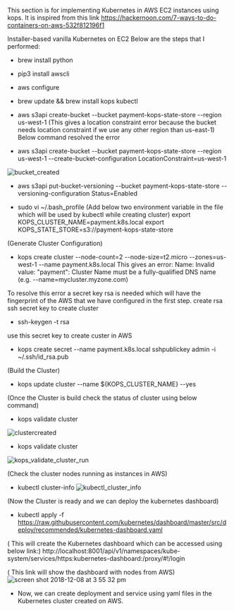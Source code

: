 
This section is for implementing Kubernetes in AWS EC2 instances using kops. It is inspired from this link
https://hackernoon.com/7-ways-to-do-containers-on-aws-532f812196f1

Installer-based vanilla Kubernetes on EC2
Below are the steps that I performed:

- brew install python
- pip3 install awscli
- aws configure
- brew update && brew install kops kubectl
- aws s3api create-bucket --bucket payment-kops-state-store --region us-west-1
(This gives a location constraint error because the bucket needs location constraint if we use any other region than us-east-1) Below command resolved the error

- aws s3api create-bucket --bucket payment-kops-state-store --region us-west-1 --create-bucket-configuration LocationConstraint=us-west-1

![bucket_created](https://user-images.githubusercontent.com/42895383/49691654-2d173b80-fafc-11e8-8177-8c261611b1fd.png)

- aws s3api put-bucket-versioning --bucket payment-kops-state-store  --versioning-configuration Status=Enabled

- sudo vi ~/.bash_profile 
(Add below two environment variable in the file which will be used by kubectl while creating cluster)
export KOPS_CLUSTER_NAME=payment.k8s.local
export KOPS_STATE_STORE=s3://payment-kops-state-store

(Generate Cluster Configuration)
- kops create cluster --node-count=2 --node-size=t2.micro --zones=us-west-1 --name payment.k8s.local
This gives an error: Name: Invalid value: "payment": Cluster Name must be a fully-qualified DNS name (e.g. --name=mycluster.myzone.com)

To resolve this error a secret key rsa is needed which will have the fingerprint of the AWS that we have configured in the first step.
create rsa ssh secret key to create cluster  
- ssh-keygen -t rsa


use this secret key to create custer in AWS
- kops create secret --name payment.k8s.local sshpublickey admin -i ~/.ssh/id_rsa.pub

(Build the Cluster)
- kops update cluster --name ${KOPS_CLUSTER_NAME} --yes

(Once the Cluster is build check the status of cluster using below command)
- kops validate cluster

![clustercreated](https://user-images.githubusercontent.com/42895383/49691796-2a6a1580-faff-11e8-963a-e4d2bd8c93fb.png)

- kops validate cluster

![kops_validate_cluster_run](https://user-images.githubusercontent.com/42895383/49691831-f3e0ca80-faff-11e8-84b9-259046df42ab.png)

(Check the cluster nodes running as instances in AWS)
- kubectl cluster-info
![kubectl_cluster_info](https://user-images.githubusercontent.com/42895383/49691844-14a92000-fb00-11e8-9737-2cea5abc972c.png)


(Now the Cluster is ready and we can deploy the kubernetes dashboard)
- kubectl apply -f https://raw.githubusercontent.com/kubernetes/dashboard/master/src/deploy/recommended/kubernetes-dashboard.yaml

( This will create the Kubernetes dashboard which can be accessed using below link:)
http://localhost:8001/api/v1/namespaces/kube-system/services/https:kubernetes-dashboard:/proxy/#!/login

( This link will show the dashboard with nodes from AWS)
![screen shot 2018-12-08 at 3 55 32 pm](https://user-images.githubusercontent.com/42895383/49691911-bd0bb400-fb01-11e8-9633-86ee14fed1d6.png)


- Now, we can create deployment and service using yaml files in the Kubernetes cluster created on AWS.


